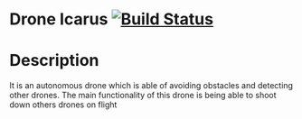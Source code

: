 # Drone Icarus [![Build Status](https://travis-ci.com/RoboTech-URJC/Icarus-Project.svg?branch=master)](https://travis-ci.com/RoboTech-URJC/Icarus-Project)


# Description

It is an autonomous drone which is able of avoiding obstacles and detecting other drones. The main functionality of this drone is being able to shoot down others drones on flight

